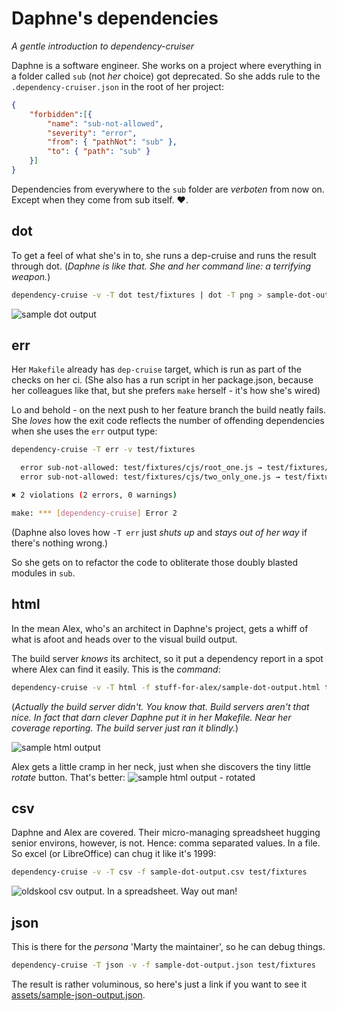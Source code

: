 # Daphne's dependencies
_A gentle introduction to dependency-cruiser_

Daphne is a software engineer. She works on a project where everything in  a
folder called `sub` (not _her_ choice) got deprecated. So she adds rule to
the `.dependency-cruiser.json` in the root of her project:

```json
{
    "forbidden":[{
        "name": "sub-not-allowed",
        "severity": "error",
        "from": { "pathNot": "sub" },
        "to": { "path": "sub" }
    }]
}
```
Dependencies from everywhere to the `sub` folder are _verboten_ from now on.
Except when they come from sub itself. :heart:.

## dot
To get a feel of what she's in to, she runs a dep-cruise and runs the result
through dot. (_Daphne is like that. She and her command line: a *terrifying*
weapon._)
```sh
dependency-cruise -v -T dot test/fixtures | dot -T png > sample-dot-output.png
```
![sample dot output](https://raw.githubusercontent.com/sverweij/dependency-cruiser/master/doc/assets/sample-dot-output.png)

## err
Her `Makefile` already has `dep-cruise` target, which is run as part of the
checks on her ci. (She also has a run script in her package.json, because her
colleagues like that, but she prefers `make` herself - it's how she's wired)

Lo and behold - on the next push to her feature branch the build neatly fails.
She _loves_ how the exit code reflects the number of offending dependencies when
she uses the `err` output type:
```sh
dependency-cruise -T err -v test/fixtures

  error sub-not-allowed: test/fixtures/cjs/root_one.js → test/fixtures/cjs/sub/dir.js
  error sub-not-allowed: test/fixtures/cjs/two_only_one.js → test/fixtures/cjs/sub/dir.js

✖ 2 violations (2 errors, 0 warnings)

make: *** [dependency-cruise] Error 2
```
(Daphne also loves how `-T err` just _shuts up_ and _stays out of her way_
if there's nothing wrong.)

So she gets on to refactor the code to obliterate those doubly blasted
modules in `sub`.

## html
In the mean Alex, who's an architect in Daphne's project, gets a whiff of what
is afoot and heads over to the visual build output.

The build server _knows_ its architect, so it put a dependency report in a spot
where Alex can find it easily. This is the _command_:
```sh
dependency-cruise -v -T html -f stuff-for-alex/sample-dot-output.html test/fixtures
```

(_Actually the  build server didn't. You know that. Build servers aren't that
nice. In fact that darn clever Daphne put it in her Makefile. Near her coverage
reporting. The build server just ran it blindly._)

![sample html output](https://raw.githubusercontent.com/sverweij/dependency-cruiser/master/doc/assets/sample-html-output.png)

Alex gets a little cramp in her neck, just when she discovers
the tiny little _rotate_ button. That's better:
![sample html output - rotated](https://raw.githubusercontent.com/sverweij/dependency-cruiser/master/doc/assets/sample-html-rotated-output.png)

## csv
Daphne and Alex are covered. Their micro-managing spreadsheet hugging senior
environs, however, is not. Hence: comma separated values. In a file. So excel
(or LibreOffice) can chug it like it's 1999:

```sh
dependency-cruise -v -T csv -f sample-dot-output.csv test/fixtures
```
![oldskool csv output. In a spreadsheet. Way out man!](https://raw.githubusercontent.com/sverweij/dependency-cruiser/master/doc/assets/sample-csv-output.png)

## json
This is there for the _persona_ 'Marty the maintainer', so he can debug things.
```sh
dependency-cruise -T json -v -f sample-dot-output.json test/fixtures
```
The result is rather voluminous, so here's just a link if you want to see it
[assets/sample-json-output.json](https://raw.githubusercontent.com/sverweij/dependency-cruiser/master/doc/assets/sample-json-output.json).
